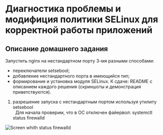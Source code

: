 # Диагностика проблемы и модифиция политики SELinux для корректной работы приложений
  
## Описание домашнего задания
  Запустить nginx на нестандартном порту 3-мя разными способами:
  -  переключатели setsebool;  
  -  добавление нестандартного порта в имеющийся тип;  
  -  формирование и установка модуля SELinux.
К сдаче:
README с описанием каждого решения (скриншоты и демонстрация приветствуются). 
  
1. разрешение запуска с нестандартным портом используя утилиту setsebool  
   
  Для начала проверим, что в ОС отключен файервол: systemctl status firewalld  
  <image src="/screens/systemctl status firewalld.jpg" alt="Screen whith status firewalld">

